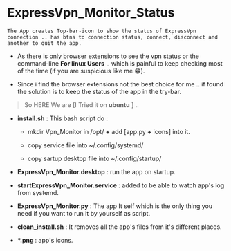 # ExpressVpn_Monitor_Status

```The App creates Top-bar-icon to show the status of ExpressVpn connection .. has btns to connection status, connect, disconnect and another to quit the app.  ```

- As there is only browser extensions to see the vpn status or the command-line **For linux Users** .. which is painful to keep checking most of the time (if you are suspicious like me :grin:).

- Since i find the browser extensions not the best choice for me .. if found the solution is to keep the status of the app in the try-bar.

> So HERE We are [I Tried it on **ubuntu** ] ..

* **install.sh** : This bash script do :

  * mkdir Vpn_Monitor in /opt/ **+** add [app.py **+** icons] into it.

  * copy service file into ~/.config/systemd/

  * copy sartup desktop file into ~/.config/startup/
* **ExpressVpn_Monitor.desktop** : run the app on startup.

* **startExpressVpn_Monitor.service** : added to be able to watch app's log from systemd.

* **ExpressVpn_Monitor.py** : The app It self which is the only thing you need if you want to run it by yourself as script.

* **clean_install.sh** : It removes all the app's files from it's different places.

* <strong> *.png </strong> : app's icons.
